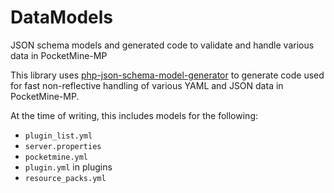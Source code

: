 # DataModels
JSON schema models and generated code to validate and handle various data in PocketMine-MP

This library uses [php-json-schema-model-generator](https://github.com/wol-soft/php-json-schema-model-generator) to generate code used for fast non-reflective handling of various YAML and JSON data in PocketMine-MP.

At the time of writing, this includes models for the following:
- `plugin_list.yml`
- `server.properties`
- `pocketmine.yml`
- `plugin.yml` in plugins
- `resource_packs.yml`
